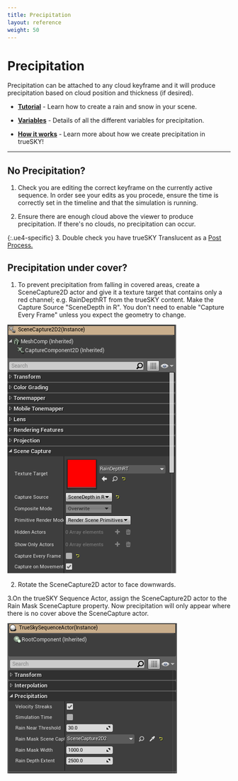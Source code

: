```yaml
---
title: Precipitation
layout: reference
weight: 50
---
```







Precipitation
====================
Precipitation can be attached to any cloud keyframe and it will produce precipitation based on cloud position and thickness (if desired).

* [**Tutorial**](tutorial.html)                                                         - Learn how to create a rain and snow in your scene.

* [**Variables**](variables.html)                                                       - Details of all the different variables for precipitation. 

* [**How it works**](works.html)                                                        - Learn more about how we create precipitation in trueSKY!


<hr>

No Precipitation?
-----------------
1. Check you are editing the correct keyframe on the currently active sequence. In order see your edits as you procede, ensure the time is correctly set in the timeline and that the simulation is running.

2. Ensure there are enough cloud above the viewer to produce precipitation. If there's no clouds, no precipitation can occur.

{:.ue4-specific}
3. Double check you have trueSKY Translucent as a [Post Process.](/faq.html#postprocess) 

Precipitation under cover?
--------------------------

<div class="ue4-specific">

1. To prevent precipitation from falling in covered areas, create a SceneCapture2D actor and give it a texture target that contains only a red channel; e.g. RainDepthRT from the trueSKY content. Make the Capture Source "SceneDepth in R". You don't need to enable "Capture Every Frame" unless you expect the geometry to change.

![](/images/unreal/scenecapture2dProperties.png)


2. Rotate the SceneCapture2D actor to face downwards.

3.On the trueSKY Sequence Actor, assign the SceneCapture2D actor to the Rain Mask SceneCapture property. Now precipitation will only appear where there is no cover above the SceneCapture actor.

![](/images/unreal/PrecipitationProperties.png)


</div>
